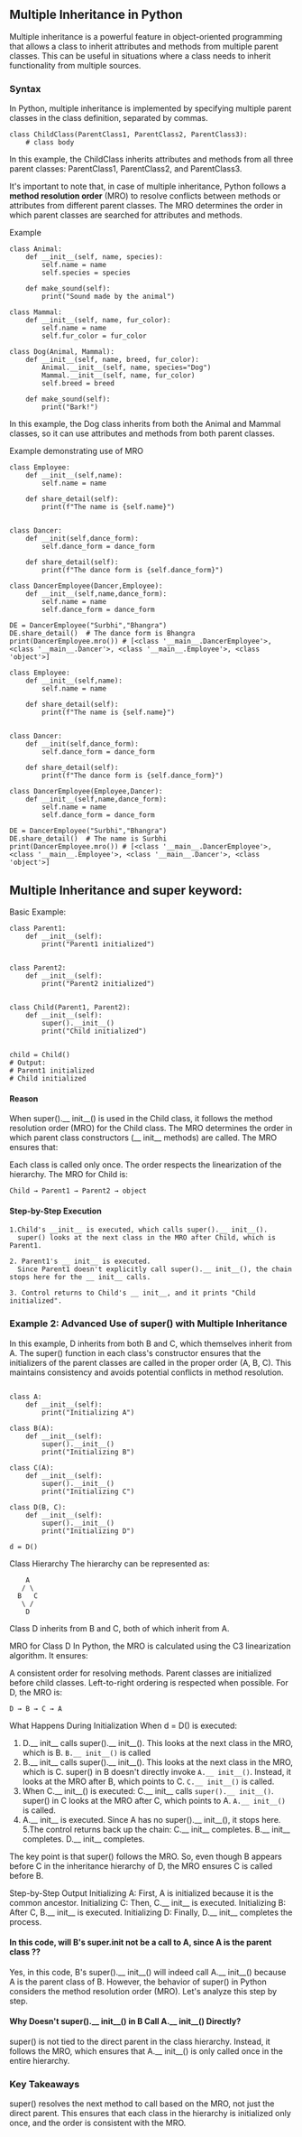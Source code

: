## Multiple Inheritance in Python
Multiple inheritance is a powerful feature in object-oriented programming that allows a class to inherit attributes and methods from multiple parent classes. This can be useful in situations where a class needs to inherit functionality from multiple sources.

### Syntax
In Python, multiple inheritance is implemented by specifying multiple parent classes in the class definition, separated by commas.
```
class ChildClass(ParentClass1, ParentClass2, ParentClass3):
    # class body
```

In this example, the ChildClass inherits attributes and methods from all three parent classes: ParentClass1, ParentClass2, and ParentClass3.

It's important to note that, in case of multiple inheritance, Python follows a __method resolution order__ (MRO) to resolve conflicts between methods or attributes from different parent classes. The MRO determines the order in which parent classes are searched for attributes and methods.

Example
```
class Animal:
    def __init__(self, name, species):
        self.name = name
        self.species = species
        
    def make_sound(self):
        print("Sound made by the animal")
        
class Mammal:
    def __init__(self, name, fur_color):
        self.name = name
        self.fur_color = fur_color
        
class Dog(Animal, Mammal):
    def __init__(self, name, breed, fur_color):
        Animal.__init__(self, name, species="Dog")
        Mammal.__init__(self, name, fur_color)
        self.breed = breed
        
    def make_sound(self):
        print("Bark!")
```
In this example, the Dog class inherits from both the Animal and Mammal classes, so it can use attributes and methods from both parent classes.

Example demonstrating use of MRO
```
class Employee:
    def __init__(self,name):
        self.name = name
    
    def share_detail(self):
        print(f"The name is {self.name}")
        

class Dancer:
    def __init(self,dance_form):
        self.dance_form = dance_form
    
    def share_detail(self):
        print(f"The dance form is {self.dance_form}")
        
class DancerEmployee(Dancer,Employee):
    def __init__(self,name,dance_form):
        self.name = name
        self.dance_form = dance_form

DE = DancerEmployee("Surbhi","Bhangra")
DE.share_detail()  # The dance form is Bhangra
print(DancerEmployee.mro()) # [<class '__main__.DancerEmployee'>, <class '__main__.Dancer'>, <class '__main__.Employee'>, <class 'object'>]
```

```
class Employee:
    def __init__(self,name):
        self.name = name
    
    def share_detail(self):
        print(f"The name is {self.name}")
        

class Dancer:
    def __init(self,dance_form):
        self.dance_form = dance_form
    
    def share_detail(self):
        print(f"The dance form is {self.dance_form}")
        
class DancerEmployee(Employee,Dancer):
    def __init__(self,name,dance_form):
        self.name = name
        self.dance_form = dance_form

DE = DancerEmployee("Surbhi","Bhangra")
DE.share_detail()  # The name is Surbhi
print(DancerEmployee.mro()) # [<class '__main__.DancerEmployee'>, <class '__main__.Employee'>, <class '__main__.Dancer'>, <class 'object'>]

```
## Multiple Inheritance and super keyword:

Basic Example:
```
class Parent1:
    def __init__(self):
        print("Parent1 initialized")


class Parent2:
    def __init__(self):
        print("Parent2 initialized")


class Child(Parent1, Parent2):
    def __init__(self):
        super().__init__()
        print("Child initialized")


child = Child()
# Output:
# Parent1 initialized
# Child initialized
```
#### Reason
When super().__ init__() is used in the Child class, it follows the method resolution order (MRO) for the Child class. The MRO determines the order in which parent class constructors (__ init__ methods) are called. The MRO ensures that:

Each class is called only once.
The order respects the linearization of the hierarchy.
The MRO for Child is:
```
Child → Parent1 → Parent2 → object
```
 #### Step-by-Step Execution
 
    1.Child's __init__ is executed, which calls super().__ init__(). 
      super() looks at the next class in the MRO after Child, which is Parent1. 
      
    2. Parent1's __ init__ is executed. 
      Since Parent1 doesn't explicitly call super().__ init__(), the chain stops here for the __ init__ calls.
      
    3. Control returns to Child's __ init__, and it prints "Child initialized". 

### Example 2: Advanced Use of super() with Multiple Inheritance

In this example, D inherits from both B and C, which themselves inherit from A. The super() function in each class's constructor ensures that the initializers of the parent classes are called in the proper order (A, B, C). This maintains consistency and avoids potential conflicts in method resolution.
```

class A:
    def __init__(self):
        print("Initializing A")

class B(A):
    def __init__(self):
        super().__init__()
        print("Initializing B")

class C(A):
    def __init__(self):
        super().__init__()
        print("Initializing C")

class D(B, C):
    def __init__(self):
        super().__init__()
        print("Initializing D")

d = D()
```
Class Hierarchy
The hierarchy can be represented as:
```
    A
   / \
  B   C
   \ /
    D
```
Class D inherits from B and C, both of which inherit from A.

MRO for Class D
In Python, the MRO is calculated using the C3 linearization algorithm. It ensures:

A consistent order for resolving methods.
Parent classes are initialized before child classes.
Left-to-right ordering is respected when possible.
For D, the MRO is:
```
D → B → C → A
```
What Happens During Initialization
When d = D() is executed:

 1. D.__ init__ calls super().__ init__().
    This looks at the next class in the MRO, which is B.
    ```B.__ init__()``` is called
 2. B.__ init__ calls super().__ init__().
    This looks at the next class in the MRO, which is C.
    super() in B doesn't directly invoke ```A.__ init__()```. Instead, it looks at the MRO after B, which points to C.
    ```C.__ init__()``` is called.
 3. When C.__ init__() is executed:
    C.__ init__ calls ```super().__ init__()```.
    super() in C looks at the MRO after C, which points to A.
    ```A.__ init__()``` is called.
 4. A.__ init__ is executed.
    Since A has no super().__ init__(), it stops here.  
 5.The control returns back up the chain:
    C.__ init__ completes.
    B.__ init__ completes.
    D.__ init__ completes.


The key point is that super() follows the MRO. So, even though B appears before C in the inheritance hierarchy of D, the MRO ensures C is called before B.

Step-by-Step Output
Initializing A: First, A is initialized because it is the common ancestor.
Initializing C: Then, C.__ init__ is executed.
Initializing B: After C, B.__ init__ is executed.
Initializing D: Finally, D.__ init__ completes the process.

#### In this code, will B's super.__init__ not be a call to A, since A is the parent class ??
Yes, in this code, B's super().__ init__() will indeed call A.__ init__() because A is the parent class of B. However, the behavior of super() in Python considers the method resolution order (MRO). Let's analyze this step by step.

#### Why Doesn't super().__ init__() in B Call A.__ init__() Directly?
super() is not tied to the direct parent in the class hierarchy.
Instead, it follows the MRO, which ensures that A.__ init__() is only called once in the entire hierarchy.

### Key Takeaways
super() resolves the next method to call based on the MRO, not just the direct parent.
This ensures that each class in the hierarchy is initialized only once, and the order is consistent with the MRO.
